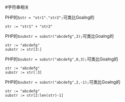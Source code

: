#字符串相关

PHP的`$str = "str1"."str2";`可类比Goalng的
```
str := "str1" + "str2"
```

PHP的`$substr = substr("abcdefg",3);`可类比Goalng的
```
str := "abcdefg"
substr := str[3:]
```

PHP的`$substr = substr("abcdefg",0,3);`可类比Goalng的
```
str := "abcdefg"
substr := str[:3]
```

PHP的`$substr = substr("abcdefg",2,-1);`可类比Goalng的
```
str := "abcdefg"
substr := str[2:len(str)-1]
```
